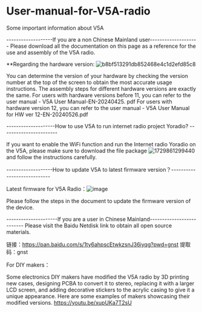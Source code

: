 # User-manual-for-V5A-radio
Some important information about V5A

-------------------If you are a non Chinese Mainland user--------------------
Please download all the documentation on this page as a reference for the use and assembly of the V5A radio.

**Regarding the hardware version:
![b8bf513291db852468e4c1d2efd85c8](https://github.com/user-attachments/assets/02fbe3c8-3741-403c-8cc7-c393439e4f6d)

You can determine the version of your hardware by checking the version number at the top of the screen to obtain the most accurate usage instructions. The assembly steps for different hardware versions are exactly the same.
For users with hardware versions before 11, you can refer to the user manual - V5A User Manual-EN-20240425. pdf
For users with hardware version 12, you can refer to the user manual - V5A User Manual for HW ver 12-EN-20240526.pdf



--------------------How to use V5A to run internet radio project Yoradio? -----------------------

If you want to enable the WiFi function and run the Internet radio Yoradio on the V5A, please make sure to download the file package ![1729861299440](https://github.com/user-attachments/assets/3aad5f3f-81bf-4228-a3df-e7488a869444)
and follow the instructions carefully.


-------------------How to update V5A to latest firmware version？----------------------------

Latest firmware for V5A Radio：![image](https://github.com/user-attachments/assets/8583e243-f60f-459a-9931-a2432c6fe4b4)

Please follow the steps in the document to update the firmware version of the device.


---------------------If you are a user in Chinese Mainland--------------------------
Please visit the Baidu Netdisk link to obtain all open source materials.


链接：https://pan.baidu.com/s/1ty6ahpscEtwkzsnJ36iyqg?pwd=gnst 
提取码：gnst 




For DIY makers：

Some electronics DIY makers have modified the V5A radio by 3D printing new cases, designing PCBA to convert it to stereo, replacing it with a larger LCD screen, and adding decorative stickers to the acrylic casing to give it a unique appearance. Here are some examples of makers showcasing their modified versions. <https://youtu.be/xupUKa7T2sU> 
